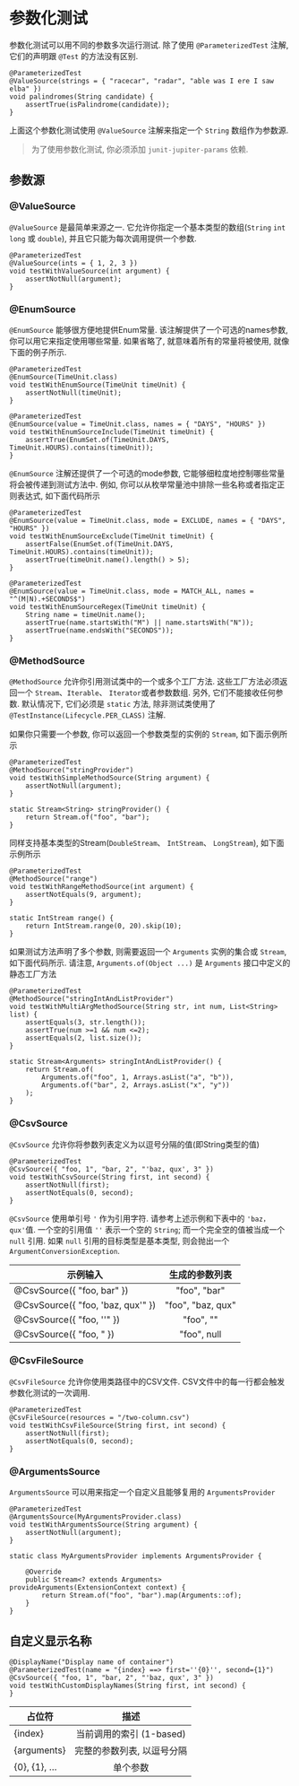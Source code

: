 
# 参数化测试

参数化测试可以用不同的参数多次运行测试. 除了使用 ```@ParameterizedTest``` 注解, 它们的声明跟 ```@Test``` 的方法没有区别.
```
@ParameterizedTest
@ValueSource(strings = { "racecar", "radar", "able was I ere I saw elba" })
void palindromes(String candidate) {
    assertTrue(isPalindrome(candidate));
}
```

上面这个参数化测试使用 ```@ValueSource``` 注解来指定一个 ```String``` 数组作为参数源.

> 为了使用参数化测试, 你必须添加 ```junit-jupiter-params``` 依赖.

## 参数源

### @ValueSource
```@ValueSource``` 是最简单来源之一. 
它允许你指定一个基本类型的数组(```String``` ```int``` ```long``` 或 ```double```), 并且它只能为每次调用提供一个参数.
```
@ParameterizedTest
@ValueSource(ints = { 1, 2, 3 })
void testWithValueSource(int argument) {
    assertNotNull(argument);
}
```

### @EnumSource
```@EnumSource``` 能够很方便地提供Enum常量.
该注解提供了一个可选的names参数, 你可以用它来指定使用哪些常量. 如果省略了, 就意味着所有的常量将被使用, 就像下面的例子所示.
```
@ParameterizedTest
@EnumSource(TimeUnit.class)
void testWithEnumSource(TimeUnit timeUnit) {
    assertNotNull(timeUnit);
}
```

```
@ParameterizedTest
@EnumSource(value = TimeUnit.class, names = { "DAYS", "HOURS" })
void testWithEnumSourceInclude(TimeUnit timeUnit) {
    assertTrue(EnumSet.of(TimeUnit.DAYS, TimeUnit.HOURS).contains(timeUnit));
}
```

```@EnumSource``` 注解还提供了一个可选的mode参数, 它能够细粒度地控制哪些常量将会被传递到测试方法中.
例如, 你可以从枚举常量池中排除一些名称或者指定正则表达式, 如下面代码所示
```
@ParameterizedTest
@EnumSource(value = TimeUnit.class, mode = EXCLUDE, names = { "DAYS", "HOURS" })
void testWithEnumSourceExclude(TimeUnit timeUnit) {
    assertFalse(EnumSet.of(TimeUnit.DAYS, TimeUnit.HOURS).contains(timeUnit));
    assertTrue(timeUnit.name().length() > 5);
}
```

```
@ParameterizedTest
@EnumSource(value = TimeUnit.class, mode = MATCH_ALL, names = "^(M|N).+SECONDS$")
void testWithEnumSourceRegex(TimeUnit timeUnit) {
    String name = timeUnit.name();
    assertTrue(name.startsWith("M") || name.startsWith("N"));
    assertTrue(name.endsWith("SECONDS"));
}
```

### @MethodSource
```@MethodSource``` 允许你引用测试类中的一个或多个工厂方法.
这些工厂方法必须返回一个 ```Stream```、```Iterable```、 ```Iterator```或者参数数组.
另外, 它们不能接收任何参数. 默认情况下, 它们必须是 ```static``` 方法, 除非测试类使用了 ```@TestInstance(Lifecycle.PER_CLASS)``` 注解.

如果你只需要一个参数, 你可以返回一个参数类型的实例的 ```Stream```, 如下面示例所示
```
@ParameterizedTest
@MethodSource("stringProvider")
void testWithSimpleMethodSource(String argument) {
    assertNotNull(argument);
}

static Stream<String> stringProvider() {
    return Stream.of("foo", "bar");
}
```

同样支持基本类型的Stream(```DoubleStream```、 ```IntStream```、 ```LongStream```), 如下面示例所示
```
@ParameterizedTest
@MethodSource("range")
void testWithRangeMethodSource(int argument) {
    assertNotEquals(9, argument);
}

static IntStream range() {
    return IntStream.range(0, 20).skip(10);
}
```

如果测试方法声明了多个参数, 则需要返回一个 ```Arguments``` 实例的集合或 ```Stream```, 如下面代码所示.
请注意, ```Arguments.of(Object ...)``` 是 ```Arguments``` 接口中定义的静态工厂方法
```
@ParameterizedTest
@MethodSource("stringIntAndListProvider")
void testWithMultiArgMethodSource(String str, int num, List<String> list) {
    assertEquals(3, str.length());
    assertTrue(num >=1 && num <=2);
    assertEquals(2, list.size());
}

static Stream<Arguments> stringIntAndListProvider() {
    return Stream.of(
        Arguments.of("foo", 1, Arrays.asList("a", "b")),
        Arguments.of("bar", 2, Arrays.asList("x", "y"))
    );
}
```

### @CsvSource
```@CsvSource``` 允许你将参数列表定义为以逗号分隔的值(即String类型的值)
```
@ParameterizedTest
@CsvSource({ "foo, 1", "bar, 2", "'baz, qux', 3" })
void testWithCsvSource(String first, int second) {
    assertNotNull(first);
    assertNotEquals(0, second);
}
```

```@CsvSource``` 使用单引号 ```'``` 作为引用字符. 请参考上述示例和下表中的 ```'baz，qux'```值. 
一个空的引用值 ```''``` 表示一个空的 ```String```; 而一个完全空的值被当成一个 ```null``` 引用. 如果 ```null``` 引用的目标类型是基本类型, 则会抛出一个 ```ArgumentConversionException```.

| 示例输入 | 生成的参数列表 | 
| - | :-: |
| @CsvSource({ "foo, bar" }) | "foo", "bar" |
| @CsvSource({ "foo, 'baz, qux'" }) | 	"foo", "baz, qux" |
| @CsvSource({ "foo, ''" }) | "foo", "" |
| @CsvSource({ "foo, " }) | "foo", null |

### @CsvFileSource
```@CsvFileSource``` 允许你使用类路径中的CSV文件. CSV文件中的每一行都会触发参数化测试的一次调用.
```
@ParameterizedTest
@CsvFileSource(resources = "/two-column.csv")
void testWithCsvFileSource(String first, int second) {
    assertNotNull(first);
    assertNotEquals(0, second);
}
```

### @ArgumentsSource
```ArgumentsSource``` 可以用来指定一个自定义且能够复用的 ```ArgumentsProvider```
```
@ParameterizedTest
@ArgumentsSource(MyArgumentsProvider.class)
void testWithArgumentsSource(String argument) {
    assertNotNull(argument);
}

static class MyArgumentsProvider implements ArgumentsProvider {

    @Override
    public Stream<? extends Arguments> provideArguments(ExtensionContext context) {
        return Stream.of("foo", "bar").map(Arguments::of);
    }
}
```

## 自定义显示名称
```
@DisplayName("Display name of container")
@ParameterizedTest(name = "{index} ==> first=''{0}'', second={1}")
@CsvSource({ "foo, 1", "bar, 2", "'baz, qux', 3" })
void testWithCustomDisplayNames(String first, int second) {
}
```

| 占位符 | 描述 | 
| - | :-: |
| {index} | 当前调用的索引 (1-based) |
| {arguments} | 完整的参数列表, 以逗号分隔 |
| {0}, {1}, … | 单个参数 |


